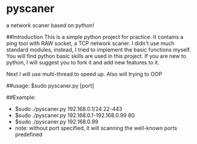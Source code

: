# pyscaner
a network scaner based on python!

##Introduction
This is a simple python project for practice.
It contains a ping tool with RAW socket, a TCP network scaner.
I didn't use much standard modules, instead, I tried to implement the basic functions myself.  
You will find python basic skills are used in this project.
If you are new to python, I will suggest you to fork it and add new features to it.

Next I will use multi-thread to speed up. Also will trying to OOP

##usage:
$sudo pyscaner.py <target> [port]

##Example:
- $sudo	./pyscaner.py 192.168.0.1/24 22-443
- $sudo ./pyscaner.py 192.168.0.1-192.168.0.99 80
- $sudo ./pyscaner.py 192.168.0.99
- note: without port specified, it will scanning the well-known ports predefined

